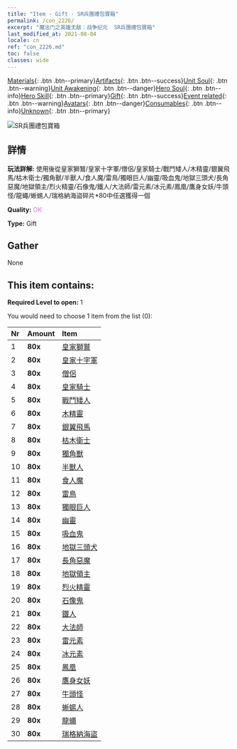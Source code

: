 ```yaml
---
title: "Item - Gift - SR兵團禮包寶箱"
permalink: /con_2226/
excerpt: "魔法门之英雄无敌：战争纪元  SR兵團禮包寶箱"
last_modified_at: 2021-08-04
locale: cn
ref: "con_2226.md"
toc: false
classes: wide
---
```

 [Materials](/ItemsCN/){: .btn .btn--primary}[Artifacts](/ItemsCN/Artifacts/){: .btn .btn--success}[Unit Soul](/ItemsCN/UnitSoul/){: .btn .btn--warning}[Unit Awakening](/ItemsCN/UnitAwakening/){: .btn .btn--danger}[Hero Soul](/ItemsCN/HeroSoul/){: .btn .btn--info}[Hero Skill](/ItemsCN/HeroSkill/){: .btn .btn--primary}[Gift](/ItemsCN/Gift/){: .btn .btn--success}[Event related](/ItemsCN/Events/){: .btn .btn--warning}[Avatars](/ItemsCN/Avatars/){: .btn .btn--danger}[Consumables](/ItemsCN/Consumables/){: .btn .btn--info}[Unknown](/ItemsCN/Unknown/){: .btn .btn--primary}

 ![SR兵團禮包寶箱](/images/t/i_907035.png)

## 詳情
 **玩法詳解:** 使用後從皇家獅鷲/皇家十字軍/僧侶/皇家騎士/戰鬥矮人/木精靈/銀翼飛馬/枯木衛士/獨角獸/半獸人/食人魔/雷鳥/獨眼巨人/幽靈/吸血鬼/地獄三頭犬/長角惡魔/地獄領主/烈火精靈/石像鬼/鐵人/大法師/雷元素/冰元素/鳳凰/鷹身女妖/牛頭怪/龍蠅/蜥蜴人/瑞格納海盜碎片*80中任選獲得一個

 **Quality:** <span style="color: #DA70D6">OK</span>

 **Type:** Gift

## Gather

  None

## This item contains:

 **Required Level to open:** 1

 You would need to choose 1 item from the list (0):

  | Nr | Amount |     Item    |
  |:---|:-------|:------------|
  | 1 |  **80x** | [皇家獅鷲](/cn/Items/unt_192/) |  | 
  | 2 |  **80x** | [皇家十字軍](/cn/Items/unt_193/) |  | 
  | 3 |  **80x** | [僧侶](/cn/Items/unt_194/) |  | 
  | 4 |  **80x** | [皇家騎士](/cn/Items/unt_195/) |  | 
  | 5 |  **80x** | [戰鬥矮人](/cn/Items/unt_200/) |  | 
  | 6 |  **80x** | [木精靈](/cn/Items/unt_201/) |  | 
  | 7 |  **80x** | [銀翼飛馬](/cn/Items/unt_202/) |  | 
  | 8 |  **80x** | [枯木衛士](/cn/Items/unt_203/) |  | 
  | 9 |  **80x** | [獨角獸](/cn/Items/unt_204/) |  | 
  | 10 |  **80x** | [半獸人](/cn/Items/unt_219/) |  | 
  | 11 |  **80x** | [食人魔](/cn/Items/unt_220/) |  | 
  | 12 |  **80x** | [雷鳥](/cn/Items/unt_221/) |  | 
  | 13 |  **80x** | [獨眼巨人](/cn/Items/unt_222/) |  | 
  | 14 |  **80x** | [幽靈](/cn/Items/unt_210/) |  | 
  | 15 |  **80x** | [吸血鬼](/cn/Items/unt_211/) |  | 
  | 16 |  **80x** | [地獄三頭犬](/cn/Items/unt_228/) |  | 
  | 17 |  **80x** | [長角惡魔](/cn/Items/unt_229/) |  | 
  | 18 |  **80x** | [地獄領主](/cn/Items/unt_230/) |  | 
  | 19 |  **80x** | [烈火精靈](/cn/Items/unt_231/) |  | 
  | 20 |  **80x** | [石像鬼](/cn/Items/unt_236/) |  | 
  | 21 |  **80x** | [鐵人](/cn/Items/unt_237/) |  | 
  | 22 |  **80x** | [大法師](/cn/Items/unt_238/) |  | 
  | 23 |  **80x** | [雷元素](/cn/Items/unt_263/) |  | 
  | 24 |  **80x** | [冰元素](/cn/Items/unt_264/) |  | 
  | 25 |  **80x** | [鳳凰](/cn/Items/unt_268/) |  | 
  | 26 |  **80x** | [鷹身女妖](/cn/Items/unt_245/) |  | 
  | 27 |  **80x** | [牛頭怪](/cn/Items/unt_248/) |  | 
  | 28 |  **80x** | [蜥蜴人](/cn/Items/unt_254/) |  | 
  | 29 |  **80x** | [龍蠅](/cn/Items/unt_255/) |  | 
  | 30 |  **80x** | [瑞格納海盜](/cn/Items/unt_273/) |  | 
